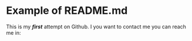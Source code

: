 # Example of README.md
This is my **_first_** attempt on Github.
I you want to contact me you can reach me in:
